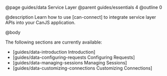 @page guides/data Service Layer
@parent guides/essentials 4
@outline 0

@description Learn how to use [can-connect] to integrate service layer APIs into your CanJS application.

@body

The following sections are currently available:

- [guides/data-introduction Introduction]
- [guides/data-configuring-requests Configuring Requests] 
- [guides/data-managing-sessions Managing Sessions] 
- [guides/data-customizing-connections Customizing Connections]
